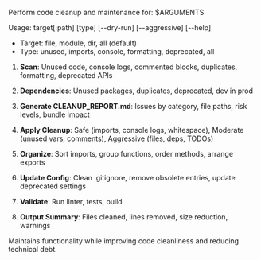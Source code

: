 Perform code cleanup and maintenance for: $ARGUMENTS

Usage: target[:path] [type] [--dry-run] [--aggressive] [--help]
- Target: file, module, dir, all (default)
- Type: unused, imports, console, formatting, deprecated, all

1. **Scan**: Unused code, console logs, commented blocks, duplicates, formatting, deprecated APIs
2. **Dependencies**: Unused packages, duplicates, deprecated, dev in prod
3. **Generate CLEANUP_REPORT.md**: Issues by category, file paths, risk levels, bundle impact

4. **Apply Cleanup**: Safe (imports, console logs, whitespace), Moderate (unused vars, comments), Aggressive (files, deps, TODOs)
5. **Organize**: Sort imports, group functions, order methods, arrange exports  
6. **Update Config**: Clean .gitignore, remove obsolete entries, update deprecated settings
7. **Validate**: Run linter, tests, build
8. **Output Summary**: Files cleaned, lines removed, size reduction, warnings

Maintains functionality while improving code cleanliness and reducing technical debt.
